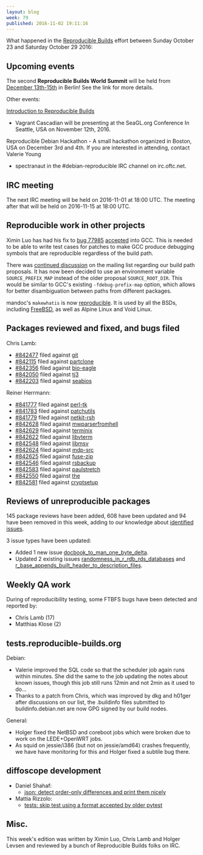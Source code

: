 ```yaml
---
layout: blog
week: 79
published: 2016-11-02 19:11:16
---
```


What happened in the [Reproducible
Builds](https://wiki.debian.org/ReproducibleBuilds) effort between Sunday
October 23 and Saturday October 29 2016:


Upcoming events
---------------

The second **Reproducible Builds World Summit** will be held from [December
13th-15th](https://reproducible-builds.org/events/berlin2016/) in Berlin! See
the link for more details.

Other events:

[Introduction to Reproducible
Builds](https://osem.seagl.org/conference/seagl2016/program/proposal/166)
- Vagrant Cascadian will be presenting at the SeaGL.org Conference In
Seattle, USA on November 12th, 2016.

Reproducible Debian Hackathon - A small hackathon organized in Boston, USA on
December 3rd and 4th. If you are interested in attending, contact Valerie Young
- spectranaut in the #debian-reproducible IRC channel on irc.oftc.net.


IRC meeting
-----------

The next IRC meeting will be held on 2016-11-01 at 18:00 UTC. The meeting after
that will be held on 2016-11-15 at 18:00 UTC.


Reproducible work in other projects
-----------------------------------

Ximin Luo has had his fix to [bug
77985](https://gcc.gnu.org/bugzilla/show_bug.cgi?id=77985)
[accepted](https://gcc.gnu.org/viewcvs/gcc?view=revision&revision=241473) into
GCC. This is needed to be able to write test cases for patches to make GCC
produce debugging symbols that are reproducible regardless of the build path.

There was [continued
discussion](https://lists.alioth.debian.org/pipermail/reproducible-builds/Week-of-Mon-20161024/007383.html)
on the mailing list regarding our build path proposals. It has now been decided
to use an environment variable `SOURCE_PREFIX_MAP` instead of the older
proposal `SOURCE_ROOT_DIR`. This would be similar to GCC's existing
`-fdebug-prefix-map` option, which allows for better disambiguation between
paths from different packages.

mandoc's `makewhatis` is now
[reproducible](https://mdocml.bsd.lv/cgi-bin/cvsweb/mandocdb.c?rev=1.231&content-type=text/x-cvsweb-markup).
It is used by all the BSDs, including
[FreeBSD](https://svnweb.freebsd.org/changeset/base/307003), as well as Alpine
Linux and Void Linux.


Packages reviewed and fixed, and bugs filed
-------------------------------------------

Chris Lamb:

* [#842477](https://bugs.debian.org/842477) filed against [git](https://tracker.debian.org/pkg/git)
* [#842115](https://bugs.debian.org/842115) filed against [partclone](https://tracker.debian.org/pkg/partclone)
* [#842356](https://bugs.debian.org/842356) filed against [bio-eagle](https://tracker.debian.org/pkg/bio-eagle)
* [#842050](https://bugs.debian.org/842050) filed against [tj3](https://tracker.debian.org/pkg/tj3)
* [#842203](https://bugs.debian.org/842203) filed against [seabios](https://tracker.debian.org/pkg/seabios)

Reiner Herrmann:

* [#841777](https://bugs.debian.org/841777) filed against [perl-tk](https://tracker.debian.org/pkg/perl-tk)
* [#841783](https://bugs.debian.org/841783) filed against [patchutils](https://tracker.debian.org/pkg/patchutils)
* [#841779](https://bugs.debian.org/841779) filed against [netkit-rsh](https://tracker.debian.org/pkg/netkit-rsh)
* [#842628](https://bugs.debian.org/842628) filed against [mwparserfromhell](https://tracker.debian.org/pkg/mwparserfromhell)
* [#842629](https://bugs.debian.org/842629) filed against [terminix](https://tracker.debian.org/pkg/terminix)
* [#842622](https://bugs.debian.org/842622) filed against [libvterm](https://tracker.debian.org/pkg/libvterm)
* [#842548](https://bugs.debian.org/842548) filed against [libmsv](https://tracker.debian.org/pkg/libmsv)
* [#842624](https://bugs.debian.org/842624) filed against [mdp-src](https://tracker.debian.org/pkg/mdp-src)
* [#842625](https://bugs.debian.org/842625) filed against [fuse-zip](https://tracker.debian.org/pkg/fuse-zip)
* [#842546](https://bugs.debian.org/842546) filed against [rsbackup](https://tracker.debian.org/pkg/rsbackup)
* [#842583](https://bugs.debian.org/842583) filed against [paulstretch](https://tracker.debian.org/pkg/paulstretch)
* [#842550](https://bugs.debian.org/842550) filed against [the](https://tracker.debian.org/pkg/the)
* [#842581](https://bugs.debian.org/842581) filed against [cryptsetup](https://tracker.debian.org/pkg/cryptsetup)


Reviews of unreproducible packages
----------------------------------

145 package reviews have been added, 608 have been updated and 94 have been
removed in this week, adding to our knowledge about [identified
issues](https://tests.reproducible-builds.org/debian/index_issues.html).

3 issue types have been updated:

- Added 1 new issue [docbook\_to\_man\_one\_byte\_delta](https://tests.reproducible-builds.org/issues/unstable/docbook\_to\_man\_one\_byte\_delta_issue.html).
- Updated 2 existing issues [randomness\_in\_r\_rdb\_rds\_databases](https://tests.reproducible-builds.org/issues/unstable/randomness\_in\_r\_rdb\_rds\_databases_issue.html)
  and [r\_base\_appends\_built\_header\_to\_description\_files](https://tests.reproducible-builds.org/issues/unstable/r\_base\_appends\_built\_header\_to\_description\_files_issue.html).


Weekly QA work
--------------

During of reproducibility testing, some FTBFS bugs have been detected and
reported by:

 - Chris Lamb (17)
 - Matthias Klose (2)


tests.reproducible-builds.org
-----------------------------

Debian:

- Valerie improved the SQL code so that the scheduler job again runs within
  minutes. She did the same to the job updating the notes about known issues,
  though this job still runs 12min and not 2min as it used to do…
- Thanks to a patch from Chris, which was improved by dkg and h01ger after
  discussions on our list, the .buildinfo files submitted to
  buildinfo.debian.net are now GPG signed by our build nodes.

General:

- Holger fixed the NetBSD and coreboot jobs which were broken due to work on
  the LEDE+OpenWRT jobs.
- As squid on jessie/i386 (but not on jessie/amd64) crashes frequently, we have
  have monitoring for this and Holger fixed a subtile bug there.


diffoscope development
----------------------

- Daniel Shahaf:
  - [json: detect order-only differences and print them nicely](https://salsa.debian.org/reproducible-builds/diffoscope/commit/8faf040)
- Mattia Rizzolo:
  - [tests: skip test using a format accepted by older pytest](https://salsa.debian.org/reproducible-builds/diffoscope/commit/fa07622)


Misc.
-----

This week's edition was written by Ximin Luo, Chris Lamb and Holger Levsen and reviewed by
a bunch of Reproducible Builds folks on IRC.
